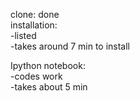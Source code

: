clone: done  
installation:  
-listed  
-takes around 7 min to install   

Ipython notebook:  
-codes work  
-takes about 5 min  
